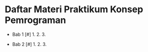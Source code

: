 <h1>Daftar Materi Praktikum Konsep Pemrograman</h1>

- Bab 1 [#]
    1.
    2.
    3.

- Bab 2 [#]
    1.
    2.
    3.